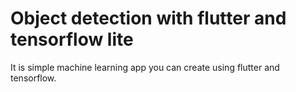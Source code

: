 # Object detection with flutter and tensorflow lite

It is simple machine learning app you can create using flutter and tensorflow.

